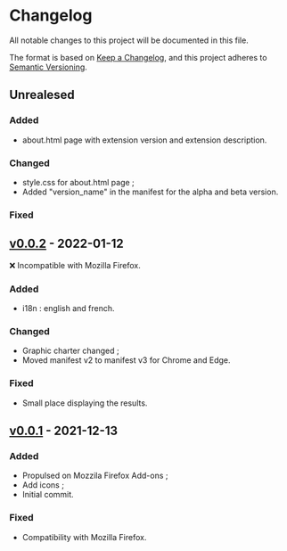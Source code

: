 # Changelog
All notable changes to this project will be documented in this file.

The format is based on [Keep a Changelog](https://keepachangelog.com/en/1.0.0/), and this project adheres to [Semantic Versioning](https://semver.org/spec/v2.0.0.html).

## Unrealesed
### Added
- about.html page with extension version and extension description.

### Changed
- style.css for about.html page ;
- Added "version_name" in the manifest for the alpha and beta version.

### Fixed

## [v0.0.2] - 2022-01-12
:x: Incompatible with Mozilla Firefox.
### Added
- i18n : english and french.

### Changed
- Graphic charter changed ;
- Moved manifest v2 to manifest v3 for Chrome and Edge.

### Fixed
- Small place displaying the results.

## [v0.0.1] - 2021-12-13
### Added
- Propulsed on Mozzila Firefox Add-ons ;
- Add icons ;
- Initial commit.

### Fixed
- Compatibility with Mozilla Firefox.

[v0.0.2]: https://github.com/Florian-COLLIN/ifsd_chrome_edge/releases/tag/v0.0.2
[v0.0.1]: https://github.com/Florian-COLLIN/ifsd_chrome_edge/releases/tag/v0.0.1
